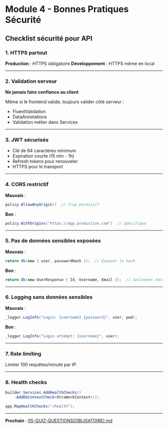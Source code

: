 # Module 4 - Bonnes Pratiques Sécurité

## Checklist sécurité pour API

### 1. HTTPS partout

**Production** : HTTPS obligatoire
**Développement** : HTTPS même en local

---

### 2. Validation serveur

**Ne jamais faire confiance au client**

Même si le frontend valide, toujours valider côté serveur :
- FluentValidation
- DataAnnotations
- Validation métier dans Services

---

### 3. JWT sécurisés

- Clé de 64 caractères minimum
- Expiration courte (15 min - 1h)
- Refresh tokens pour renouveler
- HTTPS pour le transport

---

### 4. CORS restrictif

**Mauvais** :
```csharp
policy.AllowAnyOrigin()  // Trop permissif
```

**Bon** :
```csharp
policy.WithOrigins("https://app.production.com")  // Spécifique
```

---

### 5. Pas de données sensibles exposées

**Mauvais** :
```csharp
return Ok(new { user, passwordHash });  // Exposer le hash
```

**Bon** :
```csharp
return Ok(new UserResponse { Id, Username, Email });  // Seulement nécessaire
```

---

### 6. Logging sans données sensibles

**Mauvais** :
```csharp
_logger.LogInfo("Login: {username} {password}", user, pwd);
```

**Bon** :
```csharp
_logger.LogInfo("Login attempt: {username}", user);
```

---

### 7. Rate limiting

Limiter 100 requêtes/minute par IP.

---

### 8. Health checks

```csharp
builder.Services.AddHealthChecks()
    .AddDbContextCheck<XtraWorkContext>();

app.MapHealthChecks("/health");
```

---

**Prochain** : [05-QUIZ-QUESTIONS(OBLIGATOIRE).md](./05-QUIZ-QUESTIONS(OBLIGATOIRE).md)

